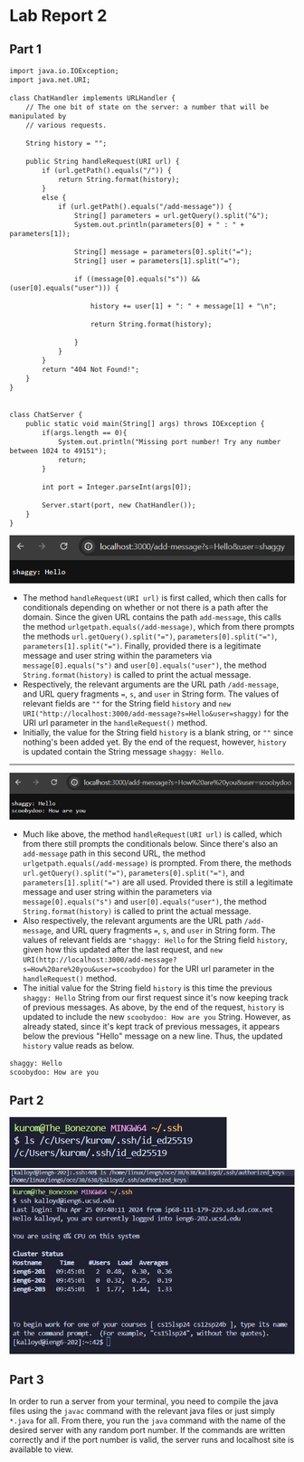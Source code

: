 # Lab Report 2
## Part 1

```
import java.io.IOException;
import java.net.URI;

class ChatHandler implements URLHandler {
    // The one bit of state on the server: a number that will be manipulated by
    // various requests.

    String history = "";

    public String handleRequest(URI url) {
        if (url.getPath().equals("/")) {
            return String.format(history);
        }
        else {
            if (url.getPath().equals("/add-message")) {
                String[] parameters = url.getQuery().split("&");
                System.out.println(parameters[0] + " : " + parameters[1]);

                String[] message = parameters[0].split("=");
                String[] user = parameters[1].split("=");
                
                if ((message[0].equals("s")) && (user[0].equals("user"))) {
                    
                    history += user[1] + ": " + message[1] + "\n";

                    return String.format(history);
                
                }
            }
        }
        return "404 Not Found!";
    }
}


class ChatServer {
    public static void main(String[] args) throws IOException {
        if(args.length == 0){
            System.out.println("Missing port number! Try any number between 1024 to 49151");
            return;
        }

        int port = Integer.parseInt(args[0]);

        Server.start(port, new ChatHandler());
    }
}
```

![Image](chatserver1.png)
* The method `handleRequest(URI url)` is first called, which then calls for conditionals depending on whether or not there is a path after the domain. Since the given URL contains the path `add-message`, this calls the method `urlgetpath.equals(/add-message)`, which from there prompts the methods `url.getQuery().split("=")`, `parameters[0].split("=")`, `parameters[1].split("=")`. Finally, provided there is a legitimate message and user string within the parameters via `message[0].equals("s")` and `user[0].equals("user")`, the method `String.format(history)` is called to print the actual message.
* Respectively, the relevant arguments are the URL path `/add-message`, and URL query fragments `=`, `s`, and `user` in String form. The values of relevant fields are `""` for the String field `history` and `new URI("http://localhost:3000/add-message?s=Hello&user=shaggy)` for the URI url parameter in the `handleRequest()` method.
* Initially, the value for the String field `history` is a blank string, or `""` since nothing's been added yet. By the end of the request, however, `history` is updated contain the String message `shaggy: Hello`.

---
![Image](chatserver2.png)
* Much like above, the method `handleRequest(URI url)` is called, which from there still prompts the conditionals below. Since there's also an `add-message` path in this second URL, the method `urlgetpath.equals(/add-message)` is prompted. From there, the methods `url.getQuery().split("=")`, `parameters[0].split("=")`, and `parameters[1].split("=")` are all used. Provided there is still a legitimate message and user string within the parameters via `message[0].equals("s")` and `user[0].equals("user")`, the method `String.format(history)` is called to print the actual message.
* Also respectively, the relevant arguments are the URL path `/add-message`, and URL query fragments `=`, `s`, and `user` in String form. The values of relevant fields are `"shaggy: Hello` for the String field `history`, given how this updated after the last request, and `new URI(http://localhost:3000/add-message?s=How%20are%20you&user=scoobydoo)` for the URI url parameter in the `handleRequest()` method.
* The initial value for the String field `history` is this time the previous `shaggy: Hello` String from our first request since it's now keeping track of previous messages. As above, by the end of the request, `history` is updated to include the new `scoobydoo: How are you` String. However, as already stated, since it's kept track of previous messages, it appears below the previous "Hello" message on a new line. Thus, the updated `history` value reads as below.
```
shaggy: Hello
scoobydoo: How are you
```

## Part 2
![Image](ls_privatekey.png)
![Image](ls_publickey.png)
![Image](login_ssh.png)
## Part 3
In order to run a server from your terminal, you need to compile the java files using the `javac` command with the relevant java files or just simply `*.java` for all. From there, you run the `java` command with the name of the desired server with any random port number. If the commands are written correctly and if the port number is valid, the server runs and localhost site is available to view.
